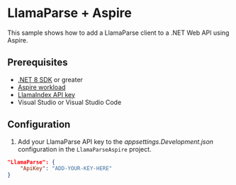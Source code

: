 # LlamaParse + Aspire

This sample shows how to add a LlamaParse client to a .NET Web API using Aspire.

## Prerequisites

- [.NET 8 SDK](https://dotnet.microsoft.com/en-us/download/dotnet/8.0) or greater
- [Aspire workload](https://dotnet.microsoft.com/en-us/download/dotnet/8.0)
- [LlamaIndex API key](https://docs.cloud.llamaindex.ai/llamaparse/getting_started/get_an_api_key)
- Visual Studio or Visual Studio Code

## Configuration

1. Add your LlamaParse API key to the *appsettings.Development.json* configuration in the `LlamaParseAspire` project.

```json
"LlamaParse": {
    "ApiKey": "ADD-YOUR-KEY-HERE"
}
```